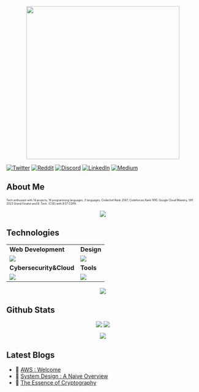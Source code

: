 <link rel="stylesheet" type="text/css" href="style.css">

<div style="text-align: center;"> 
  <img width="400" src="https://readme-typing-svg.herokuapp.com?font=JetBrains+Mono&weight=600&size=30&duration=3000&color=2AF7B4&width=535&lines=Hi%2C+I'm+Shiva%F0%9F%91%8B;Let's+Connect!"/>
</div>


[![Twitter](https://skillicons.dev/icons?i=twitter)](https://twitter.com/PirateKingRahul)
[![Reddit](https://skillicons.dev/icons?i=reddit)](https://www.reddit.com/u/PirateKingRahul)
[![Discord](https://skillicons.dev/icons?i=discord)](htttps://discord.com/users/1200728704981143634)
[![LinkedIn](https://skillicons.dev/icons?i=linkedin)](https://www.linkedin.com/in/piratekingrahul)
[![Medium](https://skillicons.dev/icons?i=medium)](https://medium.com/@piratekingrahul)
## About Me
<!-- ### **Welcome to My Page!** <img src="assets/flame.gif" style="position: relative;top:2.4px;" width="12" height="22">
![border-seperator](assets/borderseparator.gif) -->

<p style="font-size:7px;">
Tech enthusiast with 14 projects, 16 programming languages, 3 languages, Codechef Rank 2047, Codeforces Rank 1810, Google Cloud Mastery, SIH 2023 Grand Finalist and B. Tech. (CSE) with 9.57 CGPA.
</p>
<p align="center"><img src= 'https://capsule-render.vercel.app/api?type=rect&color=gradient&height=2.5'/></p>

## Technologies
 
<table>
<tr>
	<td><strong>Web Development</strong></td>
	<td><strong>Design</strong></td>
</tr>
<tr>
		<td><img src = "https://skillicons.dev/icons?i=css,js,react,tailwind,nodejs,nextjs,mongodb" ></td>
		<td><img src = "https://skillicons.dev/icons?i=ps,figma&theme=dark"></td>
</tr>
<tr>
	<td><strong>Cybersecurity&Cloud</strong></td>
	<td><strong>Tools</strong></td>
</tr>
<tr>
	<td><img src = "https://skillicons.dev/icons?i=bash,c,linux,docker,kubernetes,aws,azure&theme=dark"></td>
	<td><img src = "https://skillicons.dev/icons?i=git,vscode,vim,githubactions&theme=dark"></td>
</tr>
</table>
<p align="center"><img src= 'https://capsule-render.vercel.app/api?type=rect&color=gradient&height=2.5'/></p>


## Github Stats


<!-- [![Neutron's GitHub stats](https://github-readme-stats.vercel.app/api?username=Pirate-Emperor&theme=aura)]()
[![GitHub Streak](https://streak-stats.demolab.com/?user=Pirate-Emperor&theme=dark-smoky)](https://git.io/streak-stats) -->
<p style="display:flex; align=center; justify-content:center; ">
<img src="https://github-readme-stats.vercel.app/api?username=Pirate-Emperor&theme=midnight-purple" style="margin-right:4px;">
<img src="https://streak-stats.demolab.com/?user=Pirate-Emperor&theme=holi-theme">
</p>
<p align="center"><img src= 'https://capsule-render.vercel.app/api?type=rect&color=gradient&height=2.5'/></p>
<!-- - 💬 Ask me about ...
- 📫 How to reach me: ...
- 😄 Pronouns: ...
- ⚡ Fun fact: ... -->


## Latest Blogs
<!-- BLOGPOSTS:START -->
 - 🌮 [AWS : Welcome](https://neutronsblog.hashnode.dev/aws-welcome)
 - 🌮 [System Design : A Naive Overview](https://neutronsblog.hashnode.dev/system-design-a-naive-overview)
 - 🚀 [The Essence of Cryptography](https://neutronsblog.hashnode.dev/the-essence-of-cryptography)<!-- BLOGPOSTS:END -->
